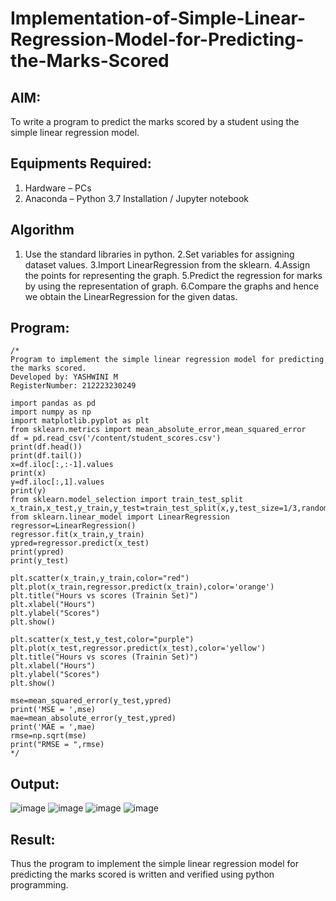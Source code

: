 # Implementation-of-Simple-Linear-Regression-Model-for-Predicting-the-Marks-Scored

## AIM:
To write a program to predict the marks scored by a student using the simple linear regression model.

## Equipments Required:
1. Hardware – PCs
2. Anaconda – Python 3.7 Installation / Jupyter notebook

## Algorithm
1. Use the standard libraries in python.
2.Set variables for assigning dataset values.
3.Import LinearRegression from the sklearn.
4.Assign the points for representing the graph.
5.Predict the regression for marks by using the representation of graph.
6.Compare the graphs and hence we obtain the LinearRegression for the given datas.

## Program:
```
/*
Program to implement the simple linear regression model for predicting the marks scored.
Developed by: YASHWINI M
RegisterNumber: 212223230249

import pandas as pd
import numpy as np
import matplotlib.pyplot as plt
from sklearn.metrics import mean_absolute_error,mean_squared_error
df = pd.read_csv('/content/student_scores.csv')
print(df.head())
print(df.tail())
x=df.iloc[:,:-1].values
print(x)
y=df.iloc[:,1].values
print(y)
from sklearn.model_selection import train_test_split
x_train,x_test,y_train,y_test=train_test_split(x,y,test_size=1/3,random_state=0)
from sklearn.linear_model import LinearRegression
regressor=LinearRegression()
regressor.fit(x_train,y_train)
ypred=regressor.predict(x_test)
print(ypred)
print(y_test)

plt.scatter(x_train,y_train,color="red")
plt.plot(x_train,regressor.predict(x_train),color='orange')
plt.title("Hours vs scores (Trainin Set)")
plt.xlabel("Hours")
plt.ylabel("Scores")
plt.show()

plt.scatter(x_test,y_test,color="purple")
plt.plot(x_test,regressor.predict(x_test),color='yellow')
plt.title("Hours vs scores (Trainin Set)")
plt.xlabel("Hours")
plt.ylabel("Scores")
plt.show()

mse=mean_squared_error(y_test,ypred)
print('MSE = ',mse)
mae=mean_absolute_error(y_test,ypred)
print('MAE = ',mae)
rmse=np.sqrt(mse)
print("RMSE = ",rmse)
*/
```

## Output:
![image](https://github.com/YASHWINISEC/Implementation-of-Simple-Linear-Regression-Model-for-Predicting-the-Marks-Scored/assets/139361633/e898d8ad-208d-4cc8-8397-955e925bc655)
![image](https://github.com/YASHWINISEC/Implementation-of-Simple-Linear-Regression-Model-for-Predicting-the-Marks-Scored/assets/139361633/452271d4-9844-463d-ad1e-ad0c6e9e2e21)
![image](https://github.com/YASHWINISEC/Implementation-of-Simple-Linear-Regression-Model-for-Predicting-the-Marks-Scored/assets/139361633/ca5f3a68-9f93-44c3-a59e-82c0e1dfed68)
![image](https://github.com/YASHWINISEC/Implementation-of-Simple-Linear-Regression-Model-for-Predicting-the-Marks-Scored/assets/139361633/6a963aae-e8d7-4e8d-889b-24c122ed134b)

## Result:
Thus the program to implement the simple linear regression model for predicting the marks scored is written and verified using python programming.
